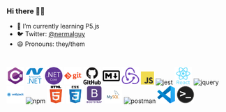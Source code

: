 ### Hi there 👋🏻
- 🌱 I’m currently learning P5.js
- 🐦 Twitter: [@nermalguy](https://twitter.com/nermalguy)
- 😄 Pronouns: they/them
<br/>

<!-- <p><a href="https://www.linkedin.com/in/hrwilliams/">
    <img margin-left="auto" margin-right="auto" display="block" src="https://img.shields.io/badge/-LinkedIn-black.svg?style=flat&logo=linkedin&logoColor=white&colorB=0A66C2">
</a>
<img align="right" src="https://visitor-badge.glitch.me/badge?page_id=HR-Williams" alt="visitor badge"/>
</p> -->
<p alig="center">
  <img src="https://raw.githubusercontent.com/devicons/devicon/master/icons/csharp/csharp-original.svg" alt="csharp" width="40" />
 
  <img src="https://github.com/devicons/devicon/blob/master/icons/dot-net/dot-net-plain-wordmark.svg" alt="dotnet" width="40"/>
  <img src="https://github.com/devicons/devicon/blob/master/icons/dotnetcore/dotnetcore-original.svg" alt="dotnetcore" width="40"/>
  <img src="https://github.com/devicons/devicon/blob/master/icons/git/git-plain-wordmark.svg" alt="git" width="40"/>
  <img src="https://github.com/devicons/devicon/blob/master/icons/github/github-original-wordmark.svg" alt="github" width="40"/>
  <img src="https://github.com/devicons/devicon/blob/master/icons/markdown/markdown-original.svg" alt="markdown" width="40"/>
  <img src="https://github.com/devicons/devicon/blob/master/icons/redux/redux-original.svg" alt="redux" width="40"/>
  <img alt="JavaScript" width="30px" src="https://raw.githubusercontent.com/github/explore/80688e429a7d4ef2fca1e82350fe8e3517d3494d/topics/javascript/javascript.png" />
  <img src="https://www.vectorlogo.zone/logos/jestjsio/jestjsio-icon.svg" alt="jest" width="40"/>
  <img src="https://github.com/devicons/devicon/blob/master/icons/react/react-original-wordmark.svg" alt="react" width="40"/>
  <img alt="jquery" src="https://raw.githubusercontent.com/DanielAdeyemi/devicon/master/icons/jquery/jquery-original-wordmark.svg" width="40"/>
  <img src="https://raw.githubusercontent.com/devicons/devicon/d00d0969292a6569d45b06d3f350f463a0107b0d/icons/webpack/webpack-original-wordmark.svg" alt="webpack" width="40"/>
  <img alt="npm" src="https://raw.githubusercontent.com/DanielAdeyemi/devicon/master/icons/npm/npm-original-wordmark.svg" width="40" />
  <img alt="HTML5" width="40" src="https://raw.githubusercontent.com/github/explore/80688e429a7d4ef2fca1e82350fe8e3517d3494d/topics/html/html.png" />
  <img alt="CSS3" width="40" src="https://raw.githubusercontent.com/github/explore/80688e429a7d4ef2fca1e82350fe8e3517d3494d/topics/css/css.png" />
  <img src="https://raw.githubusercontent.com/devicons/devicon/master/icons/bootstrap/bootstrap-plain-wordmark.svg" alt="bootstrap" width="40" height="40"/>
  <img alt="MySQL" width="40x" src="https://raw.githubusercontent.com/github/explore/80688e429a7d4ef2fca1e82350fe8e3517d3494d/topics/mysql/mysql.png" />
  <img alt="postman" src="https://www.vectorlogo.zone/logos/getpostman/getpostman-icon.svg"  width="40"/>
  <img alt="Visual Studio Code" width="40" src="https://raw.githubusercontent.com/github/explore/80688e429a7d4ef2fca1e82350fe8e3517d3494d/topics/visual-studio-code/visual-studio-code.png" />
  <img alt="Terminal" width="40" src="https://raw.githubusercontent.com/github/explore/80688e429a7d4ef2fca1e82350fe8e3517d3494d/topics/terminal/terminal.png" />
</p>
<br/>
<div>
<!-- <img style="display:inline-block" src="https://github-readme-stats.vercel.app/api//?username=HR-Williams&show_icons=true&count_private=true&theme=github_dark" width="53%" /> -->
<!-- <img style="display:inline-block; float:right" src="https://github-readme-stats.vercel.app/api/top-langs/?username=HR-Williams&layout=compact&theme=github_dark"/>
</div> -->

<!--
**HR-Williams/HR-Williams** is a ✨ _special_ ✨ repository because its `README.md` (this file) appears on your GitHub profile.

Here are some ideas to get you started:

- 🔭 I’m currently working on ...
- 🌱 I’m currently learning ...
- 👯 I’m looking to collaborate on ...
- 🤔 I’m looking for help with ...
- 💬 Ask me about ...
- 📫 How to reach me: ...
- 😄 Pronouns: ...
- ⚡ Fun fact: ...
-->
